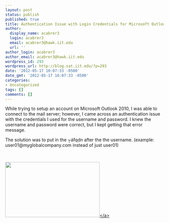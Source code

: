 ```yaml
---
layout: post
status: publish
published: true
title: Authentication Issue with Login Credentials for Microsoft Outlook 2010
author:
  display_name: acabrer3
  login: acabrer3
  email: acabrer3@hawk.iit.edu
  url: ''
author_login: acabrer3
author_email: acabrer3@hawk.iit.edu
wordpress_id: 293
wordpress_url: http://blog.sat.iit.edu/?p=293
date: '2012-05-17 10:07:33 -0500'
date_gmt: '2012-05-17 16:07:33 -0500'
categories:
- Uncategorized
tags: []
comments: []
---
```

<p>While trying to setup an account on Microsoft Outlook 2010, I was able to connect to the mail server; however, I came across an authentication issue with the credentials I used for the username and password. I knew the username and password were correct, but I kept getting that error message.</p>
<p>The solution was to put in the ┬&aacute;fqdn after the the username. (example: user01@myglobalcompany.com instead of just user01)</p>
<p>&nbsp;</p>
<p><a href="http:&#47;&#47;blog.sat.iit.edu&#47;wp-content&#47;uploads&#47;2012&#47;05&#47;outlookConfiguration.png"><img class="alignnone size-medium wp-image-294" src="http:&#47;&#47;blog.sat.iit.edu&#47;wp-content&#47;uploads&#47;2012&#47;05&#47;outlookConfiguration-300x175.png" alt="" width="300" height="175" &#47;><&#47;a></p>
